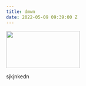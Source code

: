 ```yaml
---
title: dmwn
date: 2022-05-09 09:39:00 Z
---
```


<img src="image.png" width="200" height="100">

sjkjnkedn